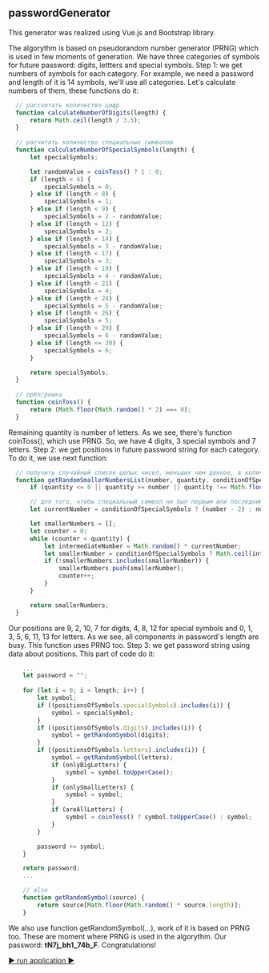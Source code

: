 ## passwordGenerator

This generator was realized using Vue.js and Bootstrap library.

The algorythm is based on pseudorandom number generator (PRNG) which is used in few moments of generation. We have three categories of symbols for future password: digits, lettters and special symbols. 
Step 1: we get numbers of symbols for each category. For example, we need a password and length of it is 14 symbols, we'll use all categories. Let's calculate numbers of them, these functions do it:    
```javascript
  // рассчитать количество цифр
  function calculateNumberOfDigits(length) {
      return Math.ceil(length / 3.5);
  }
  
  // расчитать количество специальных символов
  function calculateNumberOfSpecialSymbols(length) {
      let specialSymbols;

      let randomValue = coinToss() ? 1 : 0;
      if (length < 4) {
          specialSymbols = 0;
      } else if (length < 8) {
          specialSymbols = 1;
      } else if (length < 9) {
          specialSymbols = 2 - randomValue;
      } else if (length < 12) {
          specialSymbols = 2;
      } else if (length < 14) {
          specialSymbols = 3 - randomValue;
      } else if (length < 17) {
          specialSymbols = 3;
      } else if (length < 19) {
          specialSymbols = 4 - randomValue;
      } else if (length < 21) {
          specialSymbols = 4;
      } else if (length < 24) {
          specialSymbols = 5 - randomValue;
      } else if (length < 26) {
          specialSymbols = 5;
      } else if (length < 29) {
          specialSymbols = 6 - randomValue;
      } else if (length <= 30) {
          specialSymbols = 6;
      }

      return specialSymbols;
  }
  
  // орёл/решка
  function coinToss() {
      return (Math.floor(Math.random() * 2) === 0);
  }
```
Remaining quantity is number of letters. As we see, there's function coinToss(), which use PRNG. So, we have 4 digits, 3 special symbols and 7 letters.
Step 2: we get positions in future password string for each category. To do it, we use next function:
```javascript
  // получить случайный список целых чисел, меньших чем данное, в количестве, равном второму аргументу, и без значений нуля и максимума для специальных символов
  function getRandomSmallerNumbersList(number, quantity, conditionOfSpecialSymbols = false) {
      if (quantity <= 0 || quantity >= number || quantity !== Math.floor(quantity)) return [];

      // для того, чтобы специальный символ не был первым или последним в пароле
      let currentNumber = conditionOfSpecialSymbols ? (number - 2) : number;

      let smallerNumbers = [];
      let counter = 0;
      while (counter < quantity) {
          let intermediateNumber = Math.random() * currentNumber;
          let smallerNumber = conditionOfSpecialSymbols ? Math.ceil(intermediateNumber) : Math.floor(intermediateNumber);
          if (!smallerNumbers.includes(smallerNumber)) {
              smallerNumbers.push(smallerNumber);
              counter++;
          }
      }

      return smallerNumbers;
  }
```
Our positions are 9, 2, 10, 7 for digits, 4, 8, 12 for special symbols and 0, 1, 3, 5, 6, 11, 13 for letters. As we see, all components in password's length are busy. This function uses PRNG too.
Step 3: we get password string using data about positions. This part of code do it:
```javascript
    ...
    let password = "";
    
    for (let i = 0; i < length; i++) {
        let symbol;
        if ((positionsOfSymbols.specialSymbols).includes(i)) {
            symbol = specialSymbol;
        }
        if ((positionsOfSymbols.digits).includes(i)) {
            symbol = getRandomSymbol(digits);
        }
        if ((positionsOfSymbols.letters).includes(i)) {
            symbol = getRandomSymbol(letters);
            if (onlyBigLetters) {
                symbol = symbol.toUpperCase();
            }
            if (onlySmallLetters) {
                symbol = symbol;
            }
            if (areAllLetters) {
                symbol = coinToss() ? symbol.toUpperCase() : symbol;
            }
        }

        password += symbol;
    }

    return password;
    ...

    // also
    function getRandomSymbol(source) {
        return source[Math.floor(Math.random() * source.length)];
    }

```
We also use function getRandomSymbol(...), work of it is based on PRNG too. These are moment where PRNG is used in the algorythm.
Our password: **tN7j_bh1_74b_F**. Congratulations!

[:arrow_forward: run application :arrow_forward:](https://akim-boyarin.github.io/passwordGenerator/)
